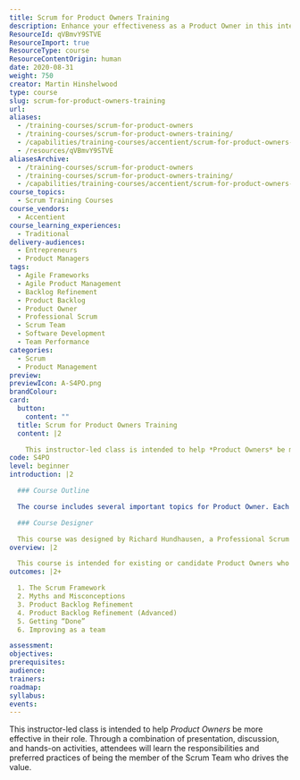 ```yaml
---
title: Scrum for Product Owners Training
description: Enhance your effectiveness as a Product Owner in this interactive class, featuring presentations, discussions, and hands-on activities to drive value in Scrum.
ResourceId: qVBmvY9STVE
ResourceImport: true
ResourceType: course
ResourceContentOrigin: human
date: 2020-08-31
weight: 750
creator: Martin Hinshelwood
type: course
slug: scrum-for-product-owners-training
url:
aliases:
  - /training-courses/scrum-for-product-owners
  - /training-courses/scrum-for-product-owners-training/
  - /capabilities/training-courses/accentient/scrum-for-product-owners-training
  - /resources/qVBmvY9STVE
aliasesArchive:
  - /training-courses/scrum-for-product-owners
  - /training-courses/scrum-for-product-owners-training/
  - /capabilities/training-courses/accentient/scrum-for-product-owners-training
course_topics:
  - Scrum Training Courses
course_vendors:
  - Accentient
course_learning_experiences:
  - Traditional
delivery-audiences:
  - Entrepreneurs
  - Product Managers
tags:
  - Agile Frameworks
  - Agile Product Management
  - Backlog Refinement
  - Product Backlog
  - Product Owner
  - Professional Scrum
  - Scrum Team
  - Software Development
  - Team Performance
categories:
  - Scrum
  - Product Management
preview:
previewIcon: A-S4PO.png
brandColour:
card:
  button:
    content: ""
  title: Scrum for Product Owners Training
  content: |2

    This instructor-led class is intended to help *Product Owners* be more effective in their role. Through a combination of presentation, discussion, and hands-on activities, attendees will learn the responsibilities and preferred practices of being the member of the Scrum Team who drives the value.
code: S4PO
level: beginner
introduction: |2

  ### Course Outline

  The course includes several important topics for Product Owner. Each topic contains slides, discussions, and team-based activities. 1. The Scrum Framework ✓ The Scrum Gide ✓ The Scrum Framework ✓ Roles, events, artifacts ✓ Professional Scrum 4. Product Backlog Refinement (part 2) ✓ Agile estimation ✓ Practice: wall/affinity estimation ✓ Practice: planning poker ✓ Tracking and handling technical debt 2. Myths and Misconceptions ✓ Requirements and documentation ✓ Analysis and planning ✓ Culture and successful organizations 5. Getting “Done” ✓ Definition of “done” ✓ Expectations and limits of the Product Owner ✓ Undone work 3. Product Backlog Refinement (part 1) ✓ User stories ✓ Acceptance criteria ✓ Reducing waste in requirements ✓ Definition of “ready 6. Improving as a Team ✓ Working as a Scrum Team ✓ Common dysfunctions ✓ Collaborating with the Development Team ✓ Becoming a high-performance team

  ### Course Designer

  This course was designed by Richard Hundhausen, a Professional Scrum Trainer, co-creator of the Scaled Professional Scrum framework (the Nexus), and author of books on software development.
overview: |2

  This course is intended for existing or candidate Product Owners who want to focus on the expectations and activities related to their role. In addition, business analysts (BAs), subject matter experts (SMEs), or other stakeholders who interact with a Product Owner in order to deliver a product of the highest value are encouraged to attend. Typical attendees are those who have experience on a Scrum Team or who have recently attended Scrum training. Regardless of your current role or capabilities, this course is flexible enough to give you the knowledge that you require.
outcomes: |2+

  1. The Scrum Framework
  2. Myths and Misconceptions
  3. Product Backlog Refinement
  4. Product Backlog Refinement (Advanced)
  5. Getting “Done”
  6. Improving as a team

assessment:
objectives:
prerequisites:
audience:
trainers:
roadmap:
syllabus:
events:
---
```


This instructor-led class is intended to help *Product Owners* be more effective in their role. Through a combination of presentation, discussion, and hands-on activities, attendees will learn the responsibilities and preferred practices of being the member of the Scrum Team who drives the value.
